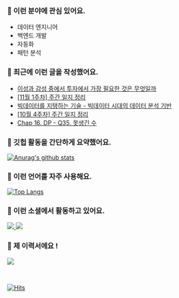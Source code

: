 ### 📡 이런 분야에 관심 있어요.

- 데이터 엔지니어
- 백엔드 개발
- 자동화
- 패턴 분석

### 📝 최근에 이런 글을 작성했어요.

<!-- BLOG-POST-LIST:START -->
- [이성과 감성 중에서 투자에서 가장 필요한 것은 무엇일까](https://blex.me/@mildsalmon/%EC%9D%B4%EC%84%B1%EA%B3%BC-%EA%B0%90%EC%84%B1-%EC%A4%91%EC%97%90%EC%84%9C-%ED%88%AC%EC%9E%90%EC%97%90%EC%84%9C-%EA%B0%80%EC%9E%A5-%ED%95%84%EC%9A%94%ED%95%9C-%EA%B2%83%EC%9D%80-%EB%AC%B4%EC%97%87%EC%9D%BC%EA%B9%8C)
- [[11월 1주차] 주간 일지 정리](https://blex.me/@mildsalmon/11%EC%9B%94-1%EC%A3%BC%EC%B0%A8-%EC%A3%BC%EA%B0%84-%EC%9D%BC%EC%A7%80-%EC%A0%95%EB%A6%AC)
- [빅데이터를 지탱하는 기술 - 빅데이터 시대의 데이터 분석 기반](https://blex.me/@mildsalmon/%EB%B9%85%EB%8D%B0%EC%9D%B4%ED%84%B0%EB%A5%BC-%EC%A7%80%ED%83%B1%ED%95%98%EB%8A%94-%EA%B8%B0%EC%88%A0-%EB%B9%85%EB%8D%B0%EC%9D%B4%ED%84%B0-%EC%8B%9C%EB%8C%80%EC%9D%98-%EB%8D%B0%EC%9D%B4%ED%84%B0-%EB%B6%84%EC%84%9D-%EA%B8%B0%EB%B0%98)
- [[10월 4주차] 주간 일지 정리](https://blex.me/@mildsalmon/10%EC%9B%94-4%EC%A3%BC%EC%B0%A8-%EC%A3%BC%EA%B0%84-%EC%9D%BC%EC%A7%80-%EC%A0%95%EB%A6%AC)
- [Chap 16. DP - Q35. 못생긴 수](https://blex.me/@mildsalmon/chap-16-dp-q35-%EB%AA%BB%EC%83%9D%EA%B8%B4-%EC%88%98)
<!-- BLOG-POST-LIST:END -->

### 📑 깃헙 활동을 간단하게 요약했어요.

[![Anurag's github stats](https://github-readme-stats.vercel.app/api?username=mildsalmon&count_private=false&show_icons=true)](https://github.com/mildsalmon)

### 🥇 이런 언어를 자주 사용해요.

[![Top Langs](https://github-readme-stats.vercel.app/api/top-langs/?username=mildsalmon&hide=html)](https://github.com/mildsalmon)

### 🔮 이런 소셜에서 활동하고 있어요.

<p>

<a href="https://blex.me/@mildsalmon/series">
    <img src="http://img.shields.io/badge/BLOG-black?style=plastic&logo=bloglovin">
</a>

<a href="https://solved.ac/profile/mildsalmon">
    <img src="http://img.shields.io/badge/backjoon-blueviolet?style=plastic">
</a>

### 📜 제 이력서에요 !

<!-- <a href="https://mildsalmon.notion.site/c6540c28f55a4d90b4d2dcb181e15307">
    <img src="https://img.shields.io/badge/Resume-orange?style=social&logo=MailChimp">
</a>

<a href="https://mildsalmon.notion.site/c6540c28f55a4d90b4d2dcb181e15307">
    <img src="https://img.shields.io/badge/Resume-orange?style=plastic&logo=MailChimp">
</a>
    
<a href="https://mildsalmon.notion.site/c6540c28f55a4d90b4d2dcb181e15307">
    <img src="https://img.shields.io/badge/Resume-orange?style=plastic&logo=Jordan">
</a>
    
<a href="https://mildsalmon.notion.site/c6540c28f55a4d90b4d2dcb181e15307">
    <img src="https://img.shields.io/badge/Resume-orange?style=plastic&logo=GreenSock">
</a> -->
    
<a href="https://mildsalmon.notion.site/c6540c28f55a4d90b4d2dcb181e15307">
    <img src="https://img.shields.io/badge/Resume-orange?style=plastic&logo=Notion">
</a>
    

<p>
<br>

[![Hits](https://hits.seeyoufarm.com/api/count/incr/badge.svg?url=https%3A%2F%2Fgithub.com%2Fmildsalmon)](https://hits.seeyoufarm.com)
